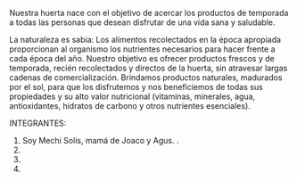 Nuestra huerta nace con el objetivo de acercar los productos de temporada a todas las personas que desean disfrutar de una vida sana y saludable.

La naturaleza es sabia:
Los alimentos recolectados en la época apropiada proporcionan al organismo los nutrientes necesarios para hacer frente a cada época del año.
Nuestro objetivo es ofrecer productos frescos y de temporada, recién recolectados y directos de la huerta, sin atravesar largas cadenas de comercialización. 
Brindamos productos naturales, madurados por el sol, para que los disfrutemos y nos beneficiemos de todas sus propiedades y su alto valor nutricional (vitaminas, minerales, agua, antioxidantes, hidratos de carbono y otros nutrientes esenciales).

INTEGRANTES:

1) Soy Mechi Solis, mamá de Joaco y Agus.  .
2) 
3)
4)





